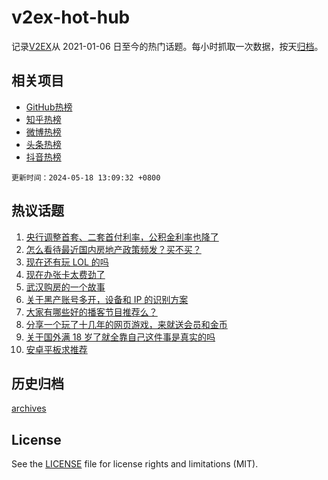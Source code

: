 # v2ex-hot-hub

 记录[V2EX](https://www.v2ex.com/)从 2021-01-06 日至今的热门话题。每小时抓取一次数据，按天[归档](archives)。
 
 ## 相关项目

- [GitHub热榜](https://github.com/lonnyzhang423/github-hot-hub)
- [知乎热榜](https://github.com/lonnyzhang423/zhihu-hot-hub)
- [微博热榜](https://github.com/lonnyzhang423/weibo-hot-hub)
- [头条热榜](https://github.com/lonnyzhang423/toutiao-hot-hub)
- [抖音热榜](https://github.com/lonnyzhang423/douyin-hot-hub)


 `更新时间：2024-05-18 13:09:32 +0800`

## 热议话题

1. [央行调整首套、二套首付利率，公积金利率也降了](https://www.v2ex.com/t/1041616)
1. [怎么看待最近国内房地产政策频发？买不买？](https://www.v2ex.com/t/1041599)
1. [现在还有玩 LOL 的吗](https://www.v2ex.com/t/1041606)
1. [现在办张卡太费劲了](https://www.v2ex.com/t/1041649)
1. [武汉购房的一个故事](https://www.v2ex.com/t/1041653)
1. [关于黑产账号多开，设备和 IP 的识别方案](https://www.v2ex.com/t/1041683)
1. [大家有哪些好的播客节目推荐么？](https://www.v2ex.com/t/1041601)
1. [分享一个玩了十几年的网页游戏，来就送会员和金币](https://www.v2ex.com/t/1041666)
1. [关于国外满 18 岁了就全靠自己这件事是真实的吗](https://www.v2ex.com/t/1041736)
1. [安卓平板求推荐](https://www.v2ex.com/t/1041634)

## 历史归档

[archives](archives)

## License

See the [LICENSE](LICENSE) file for license rights and limitations (MIT).
